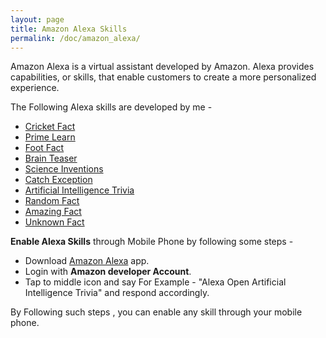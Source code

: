 ```yaml
---
layout: page
title: Amazon Alexa Skills
permalink: /doc/amazon_alexa/
---
```


Amazon Alexa is a virtual assistant developed by Amazon. Alexa provides capabilities, or skills, that enable customers to create a more personalized experience. 

The Following Alexa skills are developed by me -

- [Cricket Fact](https://www.amazon.in/gp/product/B07BQ3WKGD)
- [Prime Learn](https://www.amazon.in/gp/product/B07C7MFDH6)
- [Foot Fact](https://www.amazon.com/gp/product/B07CTBS699)
- [Brain Teaser](https://www.amazon.in/gp/product/B07DGS3LJV)
- [Science Inventions ](https://www.amazon.in/gp/product/B07FFRVGYK)
- [Catch Exception](https://www.amazon.in/dp/product/B07GNLY7SL)
- [Artificial Intelligence Trivia](https://www.amazon.in/dp/product/B07HMPSGG7)
- [Random Fact](https://www.amazon.in/dp/product/B07J17DY8)
- [Amazing Fact](https://www.amazon.in/dp/B07J1HW9JW)
- [Unknown Fact](https://www.amazon.in/dp/B07J1WQSPB)

**Enable Alexa Skills** through Mobile Phone by following some steps -

- Download [Amazon Alexa](https://play.google.com/store/apps/details?id=com.amazon.dee.app) app.
- Login with **Amazon developer Account**.
- Tap to middle icon and say For Example - "Alexa Open Artificial Intelligence Trivia" and respond accordingly.

By Following such steps , you can enable any skill through your mobile phone.
